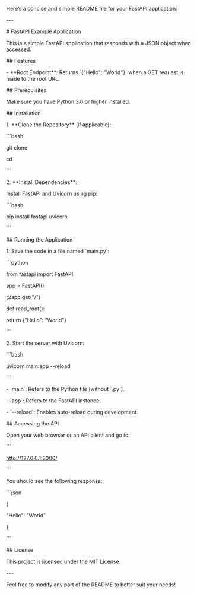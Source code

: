 Here’s a concise and simple README file for your FastAPI application:

\---

\# FastAPI Example Application

This is a simple FastAPI application that responds with a JSON object when accessed.

\## Features

\- \*\*Root Endpoint\*\*: Returns \`{"Hello": "World"}\` when a GET request is made to the root URL.

\## Prerequisites

Make sure you have Python 3.6 or higher installed.

\## Installation

1\. \*\*Clone the Repository\*\* (if applicable):

\`\`\`bash

git clone

cd

\`\`\`

2\. \*\*Install Dependencies\*\*:

Install FastAPI and Uvicorn using pip:

\`\`\`bash

pip install fastapi uvicorn

\`\`\`

\## Running the Application

1\. Save the code in a file named \`main.py\`:

\`\`\`python

from fastapi import FastAPI

app = FastAPI()

@app.get("/")

def read\_root():

return {"Hello": "World"}

\`\`\`

2\. Start the server with Uvicorn:

\`\`\`bash

uvicorn main:app --reload

\`\`\`

\- \`main\`: Refers to the Python file (without \`.py\`).

\- \`app\`: Refers to the FastAPI instance.

\- \`--reload\`: Enables auto-reload during development.

\## Accessing the API

Open your web browser or an API client and go to:

\`\`\`

http://127.0.0.1:8000/

\`\`\`

You should see the following response:

\`\`\`json

{

"Hello": "World"

}

\`\`\`

\## License

This project is licensed under the MIT License.

\---

Feel free to modify any part of the README to better suit your needs!
